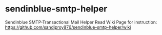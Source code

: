 # sendinblue-smtp-helper
Sendinblue SMTP-Transactional Mail Helper
Read Wiki Page for instruction: https://github.com/sandiproy876/sendinblue-smtp-helper/wiki
